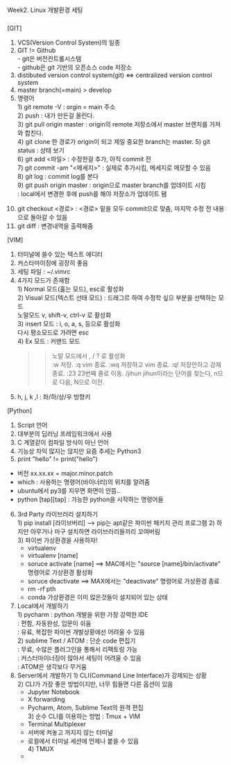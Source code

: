 #####
Week2. Linux 개발환경 세팅
#####


[GIT]
  1. VCS(Version Control System)의 일종  
  2. GIT != Github  
    - git은 버전컨트롤시스템  
    - github은 git 기반의 오픈소스 code 저장소  
  3. distibuted version control system(git) <=> centralized version control system  
  4. master branch(=main) > develop  
  5. 명령어  
    1) git remote -V : orgin = main 주소  
    2) push : 내가 만든걸 올린다.   
    3) git pull origin master : origin의 remote 저장소에서 master 브랜치를 가져와 합친다.  
    4) git clone 한 경로가 origin이 되고 제일 중요한 branch는 master. 
    5) git status : 상태 보기  
    6) git add <파일> : 수정한걸 추가, 아직 commit 전  
    7) git commit -am "<메세지>" : 실제로 추가시킴, 메세지로 메모할 수 있음  
    8) git log : commit log를 본다  
    9) git push origin master : origin으로 master branch를 업데이트 시킴  
                              : local에서 변경한 후에 push를 해야 저장소가 업데이트 됌  
   10) git checkout <경로> : <경로> 밑을 모두 commit으로 맞춤, 마지막 수정 전 내용으로 돌아갈 수 있음  
   11) git diff : 변경내역을 출력해줌  
   
     
[VIM]
  1. 터미널에 쓸수 있는 텍스트 에디터  
  2. 커스타마이징에 굉장히 좋음  
  3. 세팅 파일 : ~/.vimrc  
  4. 4가지 모드가 존재함  
    1) Normal 모드(훌는 모드), esc로 활성화  
    2) Visual 모드(텍스트 선태 모드) : 드래그르 하여 수정학 싶으 부분을 선택하는 모드  
       노말모드 v, shift-v, ctrl-v 로 활성화  
    3) insert 모드 : i, o, a, s, 등으로 활성화  
       다시 평소모드로 가려면 esc  
    4) Ex 모드 : 커맨드 모드  
       >> 노말 모드에서 , / ? 로 활성화  
       >> :w 저장. 
       >> :q vim 종료. 
       >> :wq 저장하고 vim 종료. 
       >> :q! 저장안하고 강제 종료. 
       >> :23 23번째 줄로 이동. 
       >> /jihun jihun이라는 단어를 찾는다, n으로 다음, N으로 이전.  
  5. h, j, k ,l : 좌/하/상/우 방향키  

[Python]
  1. Script 언어
  2. 대부분의 딥러닝 프레임워크에서 사용
  3. C 계열같이 컴파일 방식이 아닌 언어
  4. 기능상 차익 많지는 않지만 요즘 추세는 Python3
  5. print "hello" != print("hello")
  * 버전 xx.xx.xx = major.minor.patch
  * which : 사용하는 명령어(바이너리)의 위치를 알려줌
  * ubuntu에서 py3를 지우면 화면이 안뜸..  
  * python [tap][tap] : 가능한 python을 시작하는 명령어들  
  6. 3rd Party 라이브러리 설치하기  
    1) pip install [라이브버리] --> pip는 apt같은 파이썬 패키지 관리 프로그램
    2) 하지만 아무거나 마구 설치하면 라이브러리들끼리 꼬여버림  
    3) 파이썬 가상환경을 사용하자!
      - virtualenv  
      - virtualenv [name]  
      - soruce activate [name] ==> MAC에서는 "source [name]/bin/activate"  명령어로 가상환경 활성화  
      - soruce deactivate  ==> MAX에서는 "deactivate" 명령어로 가상환경 종료  
      - rm -rf pth  
      - conda 가상환경은 이미 많은것들이 설치되어 있는 상태  
  7. Local에서 개발하기  
    1) pycharm : python 개발을 위한 가장 강력한 IDE  
               : 편함, 자동완성, 입문이 쉬움  
               : 유료, 복잡한 파이썬 개발상황에선 어려울 수 있음  
    2) sublime Text / ATOM : 단순 code 편집기  
                           : 무료, 수많은 플러그인을 통해서 리팩토링 가능  
                           : 커스터마이너징이 많아서 세팅이 어려울 수 있음  
                           : ATOM은 생각보다 무거움  
  8. Server에서 개발하기
    1) CLI(Command Line Interface)가 강제되는 상황  
    2) CLI가 가장 좋은 방법이지만, 너무 힘들면 다른 옵션이 있음  
      - Jupyter Notebook  
      - X forwarding  
      - Pycharm, Atom, Sublime Text의 원격 편집  
    3) 순수 CLI를 이용하는 방법 : Tmux + VIM  
      - Terminal Multiplexer  
      - 서버에 켜놓고 꺼지지 않는 터미널  
      - 로컬에서 터미널 세션에 언제나 붙을 수 있음  
    4) TMUX
      -
                           
  
  
    
    
    
